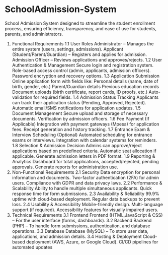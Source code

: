# SchoolAdmission-System
School Admission System  designed to streamline the student enrollment process, ensuring efficiency, transparency, and ease of use for students, parents, and administrators.

1. Functional Requirements
1.1 User Roles
Administrator – Manages the entire system (users, settings, admissions).
Applicant (Student/Parent/Guardian) – Registers and applies for admission.
Admission Officer – Reviews applications and approves/rejects.
1.2 User Authentication & Management
Secure login and registration system.
Role-based access control (admin, applicants, admission officers).
Password encryption and recovery options.
1.3 Application Submission
Online application form with fields like:
Personal details (name, date of birth, gender, etc.)
Parent/Guardian details
Previous education records
Document uploads (birth certificate, report cards, ID proofs, etc.)
Auto-validation for required fields.
1.4 Admission Status Tracking
Applicants can track their application status (Pending, Approved, Rejected).
Automatic email/SMS notifications for application updates.
1.5 Document Management
Secure upload and storage of necessary documents.
Verification by admission officers.
1.6 Fee Payment (If Applicable)
Integration with payment gateways (Mpesa) for application fees.
Receipt generation and history tracking.
1.7 Entrance Exam & Interview Scheduling (Optional) 
Automated scheduling for entrance exams or interviews.
Integration with calendar systems for reminders.
1.8 Selection & Admission Decision
Admins can approve/reject applications based on predefined criteria.
Automatic seat allocation if applicable.
Generate admission letters in PDF format.
1.9 Reporting & Analytics
Dashboard for total applications, accepted/rejected, pending approvals.
Generate reports for administration use.
2. Non-Functional Requirements
2.1 Security
Data encryption for personal information and documents.
Two-factor authentication (2FA) for admin users.
Compliance with GDPR and data privacy laws.
2.2 Performance & Scalability
Ability to handle multiple simultaneous applicants.
Quick response time for form submissions.
2.3 Availability & Reliability
99.9% uptime with cloud-based deployment.
Regular data backups to prevent loss.
2.4 Usability & Accessibility
Mobile-friendly design.
Multi-language support (if required).
Accessibility features for visually impaired users.
3. Technical Requirements
3.1 Frontend
Frontend (HTML,JavaScript & CSS) – For the user interface (forms, dashboards).
3.2 Backend
Backend (PHP) – To handle form submissions, authentication, and database operations.
3.3 Database
Database (MySQL) – To store user data, applications, and admission details.
3.4 Hosting & Deployment
Cloud-based deployment (AWS, Azure, or Google Cloud).
CI/CD pipelines for automated updates

